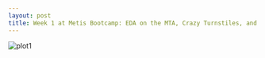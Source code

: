 ```yaml
---
layout: post
title: Week 1 at Metis Bootcamp: EDA on the MTA, Crazy Turnstiles, and Perfectionism
---
```


![plot1](JEddy92.github.io/Assets/Line_Volume.png)


